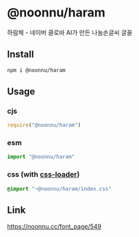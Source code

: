 # @noonnu/haram
하람체 - 네이버 클로바 AI가 만든 나눔손글씨 글꼴

## Install
```sh
npm i @noonnu/haram
```
## Usage
### cjs
```js
require("@noonnu/haram")
```
### esm
```js
import "@noonnu/haram"
```
### css (with [css-loader](https://github.com/webpack-contrib/css-loader))
```css
@import "~@noonnu/haram/index.css"
```

## Link
https://noonnu.cc/font_page/549